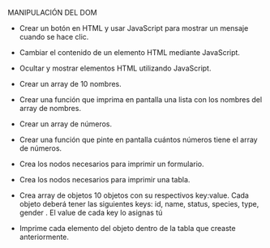 MANIPULACIÓN DEL DOM
- Crear un botón en HTML y usar JavaScript para mostrar un mensaje cuando se hace clic.
- Cambiar el contenido de un elemento HTML mediante JavaScript.
- Ocultar y mostrar elementos HTML utilizando JavaScript.

- Crear un array de 10 nombres.
- Crear una función que imprima en pantalla una lista con los nombres del array de nombres.
- Crear un array de números.
- Crear una función que pinte en pantalla cuántos números tiene el array de números.
- Crea los nodos necesarios para imprimir un formulario.
- Crea los nodos necesarios para imprimir una tabla.
- Crea array de objetos 10 objetos con su respectivos key:value. Cada objeto deberá tener las siguientes keys: id, name, status, species, type, gender . El value de cada key lo asignas tú
- Imprime cada elemento del objeto dentro de la tabla que creaste anteriormente.